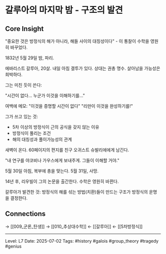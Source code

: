 # 갈루아의 마지막 밤 - 구조의 발견

## Core Insight
"중요한 것은 방정식의 해가 아니라, 해들 사이의 대칭성이다" - 이 통찰이 수학을 영원히 바꾸었다.

1832년 5월 29일 밤, 파리.

에바리스트 갈루아, 20살. 내일 아침 결투가 있다. 상대는 권총 명수. 살아남을 가능성은 희박하다.

그는 미친 듯이 쓴다:

"시간이 없다... 누군가 이것을 이해하기를..."

여백에 메모: "이것을 증명할 시간이 없다"
"리만이 이것을 완성하기를!"

그가 쓰고 있는 것:
- 5차 이상의 방정식이 근의 공식을 갖지 않는 이유
- 방정식이 풀리는 조건
- 해의 대칭성과 풀이가능성의 관계

새벽이 온다. 60페이지의 편지를 친구 오귀스트 슈발리에에게 남긴다.

"내 연구를 야코비나 가우스에게 보내주게. 그들이 이해할 거야."

5월 30일 아침, 복부에 총을 맞는다. 
5월 31일, 사망.

14년 후, 리우빌이 그의 논문을 출간한다. 수학은 영원히 바뀐다.

갈루아가 발견한 것: 방정식의 해를 섞는 방법(치환)들이 만드는 구조가 방정식의 운명을 결정한다.

## Connections
→ [[009_군론_탄생]]
→ [[010_추상대수학]]
← [[갈루아]]
← [[5차방정식]]

---
Level: L7
Date: 2025-07-02
Tags: #history #galois #group_theory #tragedy #genius